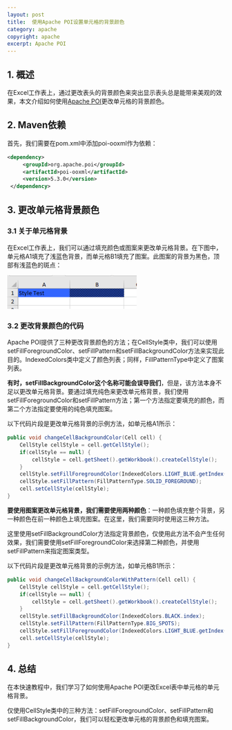 ```yaml
---
layout: post
title:  使用Apache POI设置单元格的背景颜色
category: apache
copyright: apache
excerpt: Apache POI
---
```


## 1. 概述

在Excel工作表上，通过更改表头的背景颜色来突出显示表头总是能带来美观的效果，本文介绍如何使用[Apache POI](https://poi.apache.org/)更改单元格的背景颜色。

## 2. Maven依赖

首先，我们需要在pom.xml中添加poi-ooxml作为依赖：

```xml
<dependency>
     <groupId>org.apache.poi</groupId>
     <artifactId>poi-ooxml</artifactId>
     <version>5.3.0</version>
 </dependency>
```

## 3. 更改单元格背景颜色

### 3.1 关于单元格背景

在Excel工作表上，我们可以通过填充颜色或图案来更改单元格背景。在下图中，单元格A1填充了浅蓝色背景，而单元格B1填充了图案。此图案的背景为黑色，顶部有浅蓝色的斑点：

![](/assets/images/2025/apache/apachepoibackgroundcolor01.png)

### 3.2 更改背景颜色的代码

Apache POI提供了三种更改背景颜色的方法；在CellStyle类中，我们可以使用setFillForegroundColor、setFillPattern和setFillBackgroundColor方法来实现此目的。IndexedColors类中定义了颜色列表；同样，FillPatternType中定义了图案列表。

**有时，setFillBackgroundColor这个名称可能会误导我们**，但是，该方法本身不足以更改单元格背景。要通过填充纯色来更改单元格背景，我们使用setFillForegroundColor和setFillPattern方法；第一个方法指定要填充的颜色，而第二个方法指定要使用的纯色填充图案。

以下代码片段是更改单元格背景的示例方法，如单元格A1所示：

```java
public void changeCellBackgroundColor(Cell cell) {
    CellStyle cellStyle = cell.getCellStyle();
    if(cellStyle == null) {
        cellStyle = cell.getSheet().getWorkbook().createCellStyle();
    }
    cellStyle.setFillForegroundColor(IndexedColors.LIGHT_BLUE.getIndex());
    cellStyle.setFillPattern(FillPatternType.SOLID_FOREGROUND);
    cell.setCellStyle(cellStyle);
}
```

**要使用图案更改单元格背景，我们需要使用两种颜色**：一种颜色填充整个背景，另一种颜色在前一种颜色上填充图案。在这里，我们需要同时使用这三种方法。

这里使用setFillBackgroundColor方法指定背景颜色，仅使用此方法不会产生任何效果，我们需要使用setFillForegroundColor来选择第二种颜色，并使用setFillPattern来指定图案类型。

以下代码片段是更改单元格背景的示例方法，如单元格B1所示：

```java
public void changeCellBackgroundColorWithPattern(Cell cell) {
    CellStyle cellStyle = cell.getCellStyle();
    if(cellStyle == null) {
        cellStyle = cell.getSheet().getWorkbook().createCellStyle();
    }
    cellStyle.setFillBackgroundColor(IndexedColors.BLACK.index);
    cellStyle.setFillPattern(FillPatternType.BIG_SPOTS);
    cellStyle.setFillForegroundColor(IndexedColors.LIGHT_BLUE.getIndex());
    cell.setCellStyle(cellStyle);
}
```

## 4. 总结

在本快速教程中，我们学习了如何使用Apache POI更改Excel表中单元格的单元格背景。

仅使用CellStyle类中的三种方法：setFillForegroundColor、setFillPattern和setFillBackgroundColor，我们可以轻松更改单元格的背景颜色和填充图案。